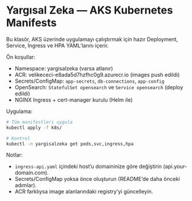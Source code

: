 # Yargısal Zeka — AKS Kubernetes Manifests

Bu klasör, AKS üzerinde uygulamayı çalıştırmak için hazır Deployment, Service, Ingress ve HPA YAML’larını içerir.

Ön koşullar:
- Namespace: yargisalzeka (varsa atlanır)
- ACR: velikececi-e8ada5d7hzfhc0g9.azurecr.io (images push edildi)
- Secrets/ConfigMap: `app-secrets`, `db-connections`, `app-config`
- OpenSearch: `StatefulSet opensearch` ve `Service opensearch` (deploy edildi)
- NGINX Ingress + cert-manager kurulu (Helm ile)

Uygulama:
```bash
# Tüm manifestleri uygula
kubectl apply -f k8s/

# Kontrol
kubectl -n yargisalzeka get pods,svc,ingress,hpa
```

Notlar:
- `ingress-api.yaml` içindeki host’u domaininize göre değiştirin (api.your-domain.com).
- Secrets/ConfigMap yoksa önce oluşturun (README’de daha önceki adımlar).
- ACR farklıysa image alanlarındaki registry’yi güncelleyin.
